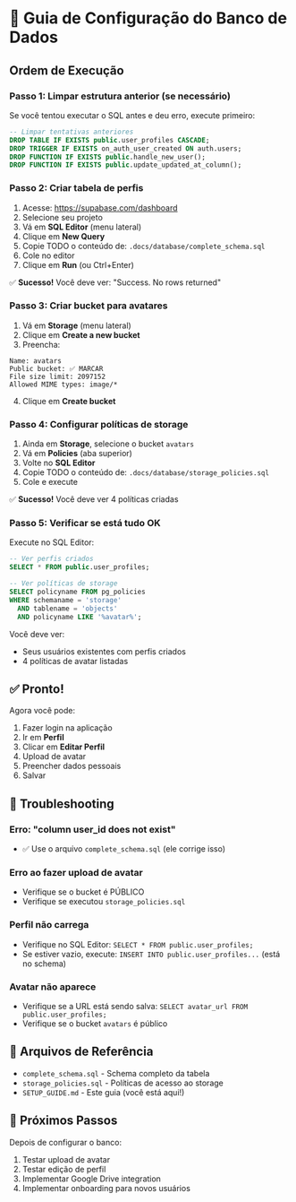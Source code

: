 # 🚀 Guia de Configuração do Banco de Dados

## Ordem de Execução

### Passo 1: Limpar estrutura anterior (se necessário)

Se você tentou executar o SQL antes e deu erro, execute primeiro:

```sql
-- Limpar tentativas anteriores
DROP TABLE IF EXISTS public.user_profiles CASCADE;
DROP TRIGGER IF EXISTS on_auth_user_created ON auth.users;
DROP FUNCTION IF EXISTS public.handle_new_user();
DROP FUNCTION IF EXISTS public.update_updated_at_column();
```

### Passo 2: Criar tabela de perfis

1. Acesse: https://supabase.com/dashboard
2. Selecione seu projeto
3. Vá em **SQL Editor** (menu lateral)
4. Clique em **New Query**
5. Copie TODO o conteúdo de: `.docs/database/complete_schema.sql`
6. Cole no editor
7. Clique em **Run** (ou Ctrl+Enter)

✅ **Sucesso!** Você deve ver: "Success. No rows returned"

### Passo 3: Criar bucket para avatares

1. Vá em **Storage** (menu lateral)
2. Clique em **Create a new bucket**
3. Preencha:

```
Name: avatars
Public bucket: ✅ MARCAR
File size limit: 2097152
Allowed MIME types: image/*
```

4. Clique em **Create bucket**

### Passo 4: Configurar políticas de storage

1. Ainda em **Storage**, selecione o bucket `avatars`
2. Vá em **Policies** (aba superior)
3. Volte no **SQL Editor**
4. Copie TODO o conteúdo de: `.docs/database/storage_policies.sql`
5. Cole e execute

✅ **Sucesso!** Você deve ver 4 políticas criadas

### Passo 5: Verificar se está tudo OK

Execute no SQL Editor:

```sql
-- Ver perfis criados
SELECT * FROM public.user_profiles;

-- Ver políticas de storage
SELECT policyname FROM pg_policies
WHERE schemaname = 'storage'
  AND tablename = 'objects'
  AND policyname LIKE '%avatar%';
```

Você deve ver:
- Seus usuários existentes com perfis criados
- 4 políticas de avatar listadas

## ✅ Pronto!

Agora você pode:

1. Fazer login na aplicação
2. Ir em **Perfil**
3. Clicar em **Editar Perfil**
4. Upload de avatar
5. Preencher dados pessoais
6. Salvar

## 🐛 Troubleshooting

### Erro: "column user_id does not exist"
- ✅ Use o arquivo `complete_schema.sql` (ele corrige isso)

### Erro ao fazer upload de avatar
- Verifique se o bucket é PÚBLICO
- Verifique se executou `storage_policies.sql`

### Perfil não carrega
- Verifique no SQL Editor: `SELECT * FROM public.user_profiles;`
- Se estiver vazio, execute: `INSERT INTO public.user_profiles...` (está no schema)

### Avatar não aparece
- Verifique se a URL está sendo salva: `SELECT avatar_url FROM public.user_profiles;`
- Verifique se o bucket `avatars` é público

## 📁 Arquivos de Referência

- `complete_schema.sql` - Schema completo da tabela
- `storage_policies.sql` - Políticas de acesso ao storage
- `SETUP_GUIDE.md` - Este guia (você está aqui!)

## 🎯 Próximos Passos

Depois de configurar o banco:
1. Testar upload de avatar
2. Testar edição de perfil
3. Implementar Google Drive integration
4. Implementar onboarding para novos usuários
